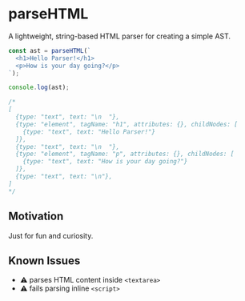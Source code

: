 # parseHTML

A lightweight, string-based HTML parser for creating a simple AST.

```js
const ast = parseHTML(`
  <h1>Hello Parser!</h1>
  <p>How is your day going?</p>
`);

console.log(ast);

/*
[
  {type: "text", text: "\n  "},
  {type: "element", tagName: "h1", attributes: {}, childNodes: [
    {type: "text", text: "Hello Parser!"}
  ]},
  {type: "text", text: "\n  "},
  {type: "element", tagName: "p", attributes: {}, childNodes: [
    {type: "text", text: "How is your day going?"}
  ]},
  {type: "text", text: "\n"},
]
*/
```

## Motivation

Just for fun and curiosity.

## Known Issues

- ⚠️ parses HTML content inside `<textarea>`
- ⚠️ fails parsing inline `<script>`
